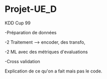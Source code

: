 # Projet-UE_D
KDD Cup 99

-Préparation de données

-2 Traitement --> encoder, des transfo,

-2 ML avec des métriques d'evaluations

-Cross validation


Explication de ce qu'on a fait mais pas le code.

